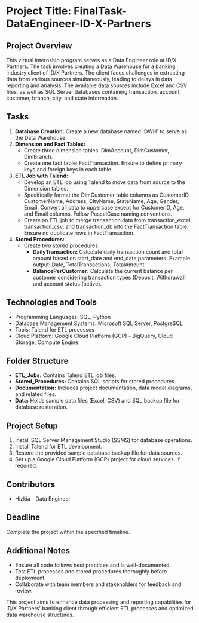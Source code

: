 # Project Title: FinalTask-DataEngineer-ID-X-Partners

## Project Overview
This virtual internship program serves as a Data Engineer role at ID/X Partners. The task involves creating a Data Warehouse for a banking industry client of ID/X Partners. The client faces challenges in extracting data from various sources simultaneously, leading to delays in data reporting and analysis. The available data sources include Excel and CSV files, as well as SQL Server databases containing transaction, account, customer, branch, city, and state information.

## Tasks
1. **Database Creation:** Create a new database named 'DWH' to serve as the Data Warehouse.
2. **Dimension and Fact Tables:**
   - Create three dimension tables: DimAccount, DimCustomer, DimBranch.
   - Create one fact table: FactTransaction. Ensure to define primary keys and foreign keys in each table.
3. **ETL Job with Talend:**
   - Develop an ETL job using Talend to move data from source to the Dimension tables.
   - Specifically format the DimCustomer table columns as CustomerID, CustomerName, Address, CityName, StateName, Age, Gender, Email. Convert all data to uppercase except for CustomerID, Age, and Email columns. Follow PascalCase naming conventions.
   - Create an ETL job to merge transaction data from transaction_excel, transaction_csv, and transaction_db into the FactTransaction table. Ensure no duplicate rows in FactTransaction.
4. **Stored Procedures:**
   - Create two stored procedures:
     - **DailyTransaction:** Calculate daily transaction count and total amount based on start_date and end_date parameters.
       Example output: Date, TotalTransactions, TotalAmount.
     - **BalancePerCustomer:** Calculate the current balance per customer considering transaction types (Deposit, Withdrawal) and account status (active).

## Technologies and Tools
- Programming Languages: SQL, Python
- Database Management Systems: Microsoft SQL Server, PostgreSQL
- Tools: Talend for ETL processes
- Cloud Platform: Google Cloud Platform (GCP) - BigQuery, Cloud Storage, Compute Engine

## Folder Structure
- **ETL_Jobs:** Contains Talend ETL job files.
- **Stored_Procedures:** Contains SQL scripts for stored procedures.
- **Documentation:** Includes project documentation, data model diagrams, and related files.
- **Data:** Holds sample data files (Excel, CSV) and SQL backup file for database restoration.

## Project Setup
1. Install SQL Server Management Studio (SSMS) for database operations.
2. Install Talend for ETL development.
3. Restore the provided sample database backup file for data sources.
4. Set up a Google Cloud Platform (GCP) project for cloud services, if required.

## Contributors
- Hizkia - Data Engineer

## Deadline
Complete the project within the specified timeline.

## Additional Notes
- Ensure all code follows best practices and is well-documented.
- Test ETL processes and stored procedures thoroughly before deployment.
- Collaborate with team members and stakeholders for feedback and review.

This project aims to enhance data processing and reporting capabilities for ID/X Partners' banking client through efficient ETL processes and optimized data warehouse structures.

